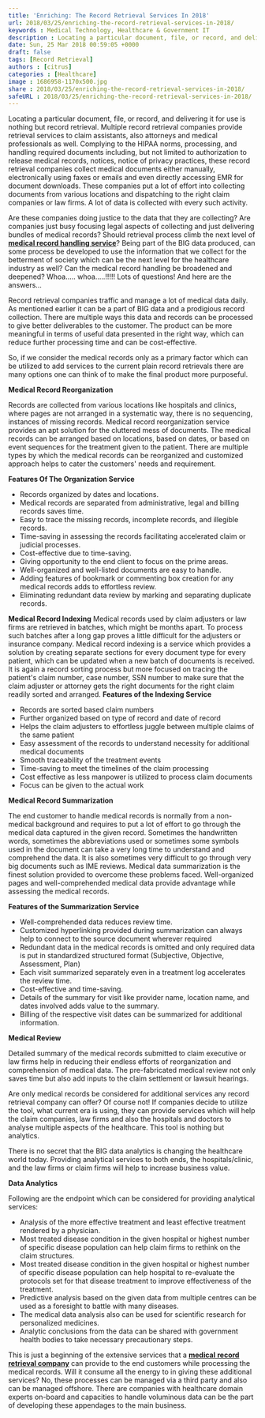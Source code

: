 ```yaml
---
title: 'Enriching: The Record Retrieval Services In 2018'
url: 2018/03/25/enriching-the-record-retrieval-services-in-2018/
keywords : Medical Technology, Healthcare & Government IT
description : Locating a particular document, file, or record, and delivering it for use is nothing but record retrieval. Multiple record retrieval companies provide retrieval services to claim assistants, also attorneys and medical professionals as well.
date: Sun, 25 Mar 2018 00:59:05 +0000
draft: false
tags: [Record Retrieval]
authors : [citrus]
categories : [Healthcare]
image : 1686958-1170x500.jpg
share : 2018/03/25/enriching-the-record-retrieval-services-in-2018/
safeURL : 2018/03/25/enriching-the-record-retrieval-services-in-2018/
---
```


Locating a particular document, file, or record, and delivering it for use is nothing but record retrieval. Multiple record retrieval companies provide retrieval services to claim assistants, also attorneys and medical professionals as well. Complying to the HIPAA norms, processing, and handling required documents including, but not limited to authorization to release medical records, notices, notice of privacy practices, these record retrieval companies collect medical documents either manually, electronically using faxes or emails and even directly accessing EMR for document downloads. These companies put a lot of effort into collecting documents from various locations and dispatching to the right claim companies or law firms. A lot of data is collected with every such activity. 

Are these companies doing justice to the data that they are collecting? Are companies just busy focusing legal aspects of collecting and just delivering bundles of medical records? Should retrieval process climb the next level of [**medical record handling service**](http://www.itcubebpo.com/service-offerings/medical-record-summary/)? Being part of the BIG data produced, can some process be developed to use the information that we collect for the betterment of society which can be the next level for the healthcare industry as well? Can the medical record handling be broadened and deepened? Whoa….. whoa…..!!!!! Lots of questions! And here are the answers… 

Record retrieval companies traffic and manage a lot of medical data daily. As mentioned earlier it can be a part of BIG data and a prodigious record collection. There are multiple ways this data and records can be processed to give better deliverables to the customer. The product can be more meaningful in terms of useful data presented in the right way, which can reduce further processing time and can be cost-effective. 

So, if we consider the medical records only as a primary factor which can be utilized to add services to the current plain record retrievals there are many options one can think of to make the final product more purposeful. 

**Medical Record Reorganization** 

Records are collected from various locations like hospitals and clinics, where pages are not arranged in a systematic way, there is no sequencing, instances of missing records. Medical record reorganization service provides an apt solution for the cluttered mess of documents. The medical records can be arranged based on locations, based on dates, or based on event sequences for the treatment given to the patient. There are multiple types by which the medical records can be reorganized and customized approach helps to cater the customers' needs and requirement. 

**Features Of The Organization Service**

*   Records organized by dates and locations.
*   Medical records are separated from administrative, legal and billing records saves time.
*   Easy to trace the missing records, incomplete records, and illegible records.
*   Time-saving in assessing the records facilitating accelerated claim or judicial processes.
*   Cost-effective due to time-saving.
*   Giving opportunity to the end client to focus on the prime areas.
*   Well-organized and well-listed documents are easy to handle.
*   Adding features of bookmark or commenting box creation for any medical records adds to effortless review.
*   Eliminating redundant data review by marking and separating duplicate records.

**Medical Record Indexing** Medical records used by claim adjusters or law firms are retrieved in batches, which might be months apart. To process such batches after a long gap proves a little difficult for the adjusters or insurance company. Medical record indexing is a service which provides a solution by creating separate sections for every document type for every patient, which can be updated when a new batch of documents is received. It is again a record sorting process but more focused on tracing the patient's claim number, case number, SSN number to make sure that the claim adjuster or attorney gets the right documents for the right claim readily sorted and arranged. **Features of the Indexing Service**

*   Records are sorted based claim numbers
*   Further organized based on type of record and date of record
*   Helps the claim adjusters to effortless juggle between multiple claims of the same patient
*   Easy assessment of the records to understand necessity for additional medical documents
*   Smooth traceability of the treatment events
*   Time-saving to meet the timelines of the claim processing
*   Cost effective as less manpower is utilized to process claim documents
*   Focus can be given to the actual work

**Medical Record Summarization** 

The end customer to handle medical records is normally from a non-medical background and requires to put a lot of effort to go through the medical data captured in the given record. Sometimes the handwritten words, sometimes the abbreviations used or sometimes some symbols used in the document can take a very long time to understand and comprehend the data. It is also sometimes very difficult to go through very big documents such as IME reviews. Medical data summarization is the finest solution provided to overcome these problems faced. Well-organized pages and well-comprehended medical data provide advantage while assessing the medical records. 

**Features of the Summarization Service**

*   Well-comprehended data reduces review time.
*   Customized hyperlinking provided during summarization can always help to connect to the source document wherever required
*   Redundant data in the medical records is omitted and only required data is put in standardized structured format (Subjective, Objective, Assessment, Plan)
*   Each visit summarized separately even in a treatment log accelerates the review time.
*   Cost-effective and time-saving.
*   Details of the summary for visit like provider name, location name, and dates involved adds value to the summary.
*   Billing of the respective visit dates can be summarized for additional information.

**Medical Review** 

Detailed summary of the medical records submitted to claim executive or law firms help in reducing their endless efforts of reorganization and comprehension of medical data. The pre-fabricated medical review not only saves time but also add inputs to the claim settlement or lawsuit hearings. 

Are only medical records be considered for additional services any record retrieval company can offer? Of course not! If companies decide to utilize the tool, what current era is using, they can provide services which will help the claim companies, law firms and also the hospitals and doctors to analyse multiple aspects of the healthcare. This tool is nothing but analytics. 

There is no secret that the BIG data analytics is changing the healthcare world today. Providing analytical services to both ends, the hospitals/clinic, and the law firms or claim firms will help to increase business value. 

**Data Analytics** 

Following are the endpoint which can be considered for providing analytical services:

*   Analysis of the more effective treatment and least effective treatment rendered by a physician.
*   Most treated disease condition in the given hospital or highest number of specific disease population can help claim firms to rethink on the claim structures.
*   Most treated disease condition in the given hospital or highest number of specific disease population can help hospital to re-evaluate the protocols set for that disease treatment to improve effectiveness of the treatment.
*   Predictive analysis based on the given data from multiple centres can be used as a foresight to battle with many diseases.
*   The medical data analysis also can be used for scientific research for personalized medicines.
*   Analytic conclusions from the data can be shared with government health bodies to take necessary precautionary steps.

This is just a beginning of the extensive services that a [**medical** **record retrieval company**](http://www.itcubebpm.com/) can provide to the end customers while processing the medical records. Will it consume all the energy to in giving these additional services? No, these processes can be managed via a third party and also can be managed offshore. There are companies with healthcare domain experts on-board and capacities to handle voluminous data can be the part of developing these appendages to the main business.